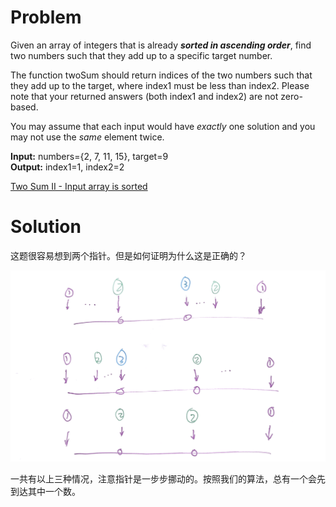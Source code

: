
# Problem

Given an array of integers that is already **_sorted in ascending order_**,
find two numbers such that they add up to a specific target number.

The function twoSum should return indices of the two numbers such that they
add up to the target, where index1 must be less than index2. Please note that
your returned answers (both index1 and index2) are not zero-based.

You may assume that each input would have _exactly_ one solution and you may
not use the _same_ element twice.

**Input:** numbers={2, 7, 11, 15}, target=9  
**Output:** index1=1, index2=2 



[Two Sum II - Input array is sorted](https://leetcode.com/problems/two-sum-ii-input-array-is-sorted)

# Solution


这题很容易想到两个指针。但是如何证明为什么这是正确的？

![](167-two-sum-ii-array-is-sorted.png)

一共有以上三种情况，注意指针是一步步挪动的。按照我们的算法，总有一个会先到达其中一个数。


